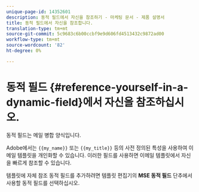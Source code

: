 ```yaml
---
unique-page-id: 14352601
description: 동적 필드에서 자신을 참조하기 - 마케팅 문서 - 제품 설명서
title: 동적 필드에서 자신을 참조합니다.
translation-type: tm+mt
source-git-commit: 5c9683c6b00ccbf9e9d606fd4513432c9872ad00
workflow-type: tm+mt
source-wordcount: '82'
ht-degree: 0%

---
```



# 동적 필드 {#reference-yourself-in-a-dynamic-field}에서 자신을 참조하십시오.

동적 필드는 메일 병합 양식입니다.

Adobe에서는 `{{my_name}}` 또는 `{{my_title}}` 등의 사전 정의된 특성을 사용하여 이메일 템플릿을 개인화할 수 있습니다. 이러한 필드를 사용하면 이메일 템플릿에서 자신을 빠르게 참조할 수 있습니다.

템플릿에 자체 참조 동적 필드를 추가하려면 템플릿 편집기의 **MSE 동적 필드** 단추에서 사용할 동적 필드를 선택하십시오.
